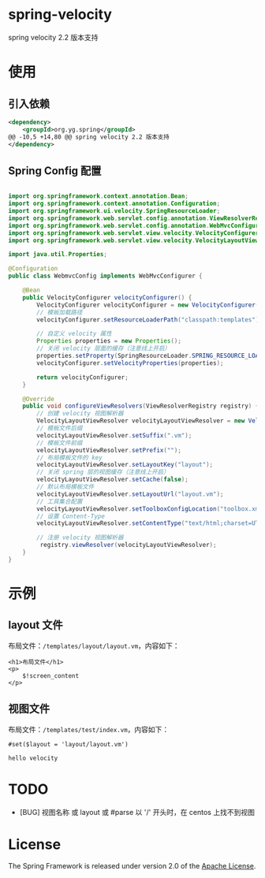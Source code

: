 # spring-velocity
spring velocity 2.2 版本支持

# 使用

## 引入依赖

```xml
<dependency>
    <groupId>org.yg.spring</groupId>
@@ -10,5 +14,80 @@ spring velocity 2.2 版本支持
</dependency>
```
 
## Spring Config 配置
```java

import org.springframework.context.annotation.Bean;
import org.springframework.context.annotation.Configuration;
import org.springframework.ui.velocity.SpringResourceLoader;
import org.springframework.web.servlet.config.annotation.ViewResolverRegistry;
import org.springframework.web.servlet.config.annotation.WebMvcConfigurer;
import org.springframework.web.servlet.view.velocity.VelocityConfigurer;
import org.springframework.web.servlet.view.velocity.VelocityLayoutViewResolver;

import java.util.Properties;

@Configuration
public class WebmvcConfig implements WebMvcConfigurer {

    @Bean
    public VelocityConfigurer velocityConfigurer() {
        VelocityConfigurer velocityConfigurer = new VelocityConfigurer();
        // 模板加载路径
        velocityConfigurer.setResourceLoaderPath("classpath:templates");

        // 自定义 velocity 属性
        Properties properties = new Properties();
        // 关闭 velocity 层面的缓存（注意线上开启）
        properties.setProperty(SpringResourceLoader.SPRING_RESOURCE_LOADER_CACHE, "false");
        velocityConfigurer.setVelocityProperties(properties);

        return velocityConfigurer;
    }

    @Override
    public void configureViewResolvers(ViewResolverRegistry registry) {
        // 创建 velocity 视图解析器
        VelocityLayoutViewResolver velocityLayoutViewResolver = new VelocityLayoutViewResolver();
        // 模板文件后缀
        velocityLayoutViewResolver.setSuffix(".vm");
        // 模板文件前缀
        velocityLayoutViewResolver.setPrefix("");
        // 布局模板文件的 key
        velocityLayoutViewResolver.setLayoutKey("layout");
        // 关闭 spring 层的视图缓存（注意线上开启）
        velocityLayoutViewResolver.setCache(false);
        // 默认布局模板文件
        velocityLayoutViewResolver.setLayoutUrl("layout.vm");
        // 工具集合配置
        velocityLayoutViewResolver.setToolboxConfigLocation("toolbox.xml");
        // 设置 Content-Type
        velocityLayoutViewResolver.setContentType("text/html;charset=UTF-8");

        // 注册 velocity 视图解析器
         registry.viewResolver(velocityLayoutViewResolver);
    }
}
```

# 示例

## layout 文件
布局文件：`/templates/layout/layout.vm`，内容如下：
```vtl
<h1>布局文件</h1>
<p>
    $!screen_content
</p>
```

## 视图文件
布局文件：`/templates/test/index.vm`，内容如下：
```vtl
#set($layout = 'layout/layout.vm')

hello velocity
```


# TODO
+ [BUG] 视图名称 或 layout 或 #parse 以 '/' 开头时，在 centos 上找不到视图

# License
The Spring Framework is released under version 2.0 of the [Apache License](https://www.apache.org/licenses/LICENSE-2.0).
